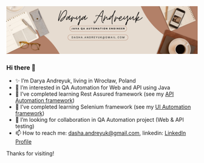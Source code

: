 <img src="White Minimalist Corporate Personal Profile LinkedIn Banner.png">

### Hi there 👋
- ✨ I’m Darya Andreyuk, living in Wrocław, Poland
- 👀 I’m interested in QA Automation for Web and API using Java  
- 🌱 I’ve completed learning Rest Assured framework (see my [API Automation framework](https://github.com/DaryaAndreyuk/PetStoreAPITesting))
- 🌱 I’ve completed learning Selenium framework (see my [UI Automation framework](https://github.com/DaryaAndreyuk/music-quiz-automation))
- 💞️ I’m looking for collaboration in QA Automation project (Web & API testing)
- 📫 How to reach me: dasha.andreyuk@gmail.com, linkedin: [LinkedIn Profile](https://www.linkedin.com/in/darya-andreyuk/)

Thanks for visiting!

<!---
😄 Pronouns: she, her
⚡ Fun fact:   I love music quizes and creative writing

<!---
DaryaAndreyuk/DaryaAndreyuk is a ✨ special ✨ repository because its `README.md` (this file) appears on your GitHub profile.
You can click the Preview link to take a look at your changes.
--->
